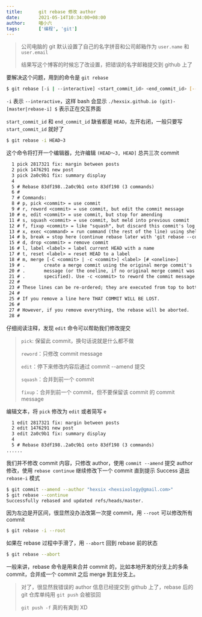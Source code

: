 ```yaml
---
title:      git rebase 修改 author
date:       2021-05-14T10:34:00+08:00
author:     喵小六
tags:       ['编程', 'git']
---
```


> 公司电脑的 git 默认设置了自己的名字拼音和公司邮箱作为 `user.name` 和 `user.email`
>
> 结果写这个博客的时候忘了改设置，把错误的名字邮箱提交到 github 上了

要解决这个问题，用到的命令是 `git rebase`

```bash
$ git rebase [-i | --interactive] <start_commit_id> <end_commit_id> [--root]
```

`-i` 表示 `--interactive`，这样 bash 会显示 `./hexsix.github.io (git)-[master|rebase-i] $` 表示正在交互界面

`start_commit_id` 和 `end_commit_id` 缺省都是 `HEAD`，左开右闭，一般只要写 `start_commit_id` 就好了

```bash
$ git rebase -i HEAD~3
```

这个命令将打开一个编辑器，允许编辑 `(HEAD～3, HEAD]` 总共三次 commit

```txt
  1 pick 2817321 fix: margin between posts
  2 pick 1476291 new post
  3 pick 2a0c9b1 fix: summary display
  4 
  5 # Rebase 83df198..2a0c9b1 onto 83df198 (3 commands)
  6 #
  7 # Commands:
  8 # p, pick <commit> = use commit
  9 # r, reword <commit> = use commit, but edit the commit message
 10 # e, edit <commit> = use commit, but stop for amending
 11 # s, squash <commit> = use commit, but meld into previous commit
 12 # f, fixup <commit> = like "squash", but discard this commit's log message
 13 # x, exec <command> = run command (the rest of the line) using shell
 14 # b, break = stop here (continue rebase later with 'git rebase --continue')
 15 # d, drop <commit> = remove commit
 16 # l, label <label> = label current HEAD with a name
 17 # t, reset <label> = reset HEAD to a label
 18 # m, merge [-C <commit> | -c <commit>] <label> [# <oneline>]
 19 # .       create a merge commit using the original merge commit's
 20 # .       message (or the oneline, if no original merge commit was
 21 # .       specified). Use -c <commit> to reword the commit message.
 22 #
 23 # These lines can be re-ordered; they are executed from top to bottom.
 24 #
 25 # If you remove a line here THAT COMMIT WILL BE LOST.
 26 #
 27 # However, if you remove everything, the rebase will be aborted.
 28 #
```

仔细阅读注释，发现 `edit` 命令可以帮助我们修改提交

> `pick`: 保留此 commit，换句话说就是什么都不做
>
> `reword`：只修改 commit message
>
> `edit`：停下来修改内容后通过 commit --amend 提交
>
> `squash`：合并到前一个 commit
>
> `fixup`：合并到前一个 commit，但不要保留该 commit 的 commit message

编辑文本，将 `pick` 修改为 `edit` 或者简写 `e`

```txt
  1 edit 2817321 fix: margin between posts
  2 edit 1476291 new post
  3 edit 2a0c9b1 fix: summary display
  4 
  5 # Rebase 83df198..2a0c9b1 onto 83df198 (3 commands)
......
```

我们并不修改 commit 内容，只修改 author，使用 `commit --amend` 提交 author 修改，使用 `rebase continue` 继续修改下一个 commit 直到提示 Success 退出 `rebase-i` 模式

```bash
$ git commit --amend --author "hexsix <hexsixology@gmail.com>"
$ git rebase --continue
Successfully rebased and updated refs/heads/master.
```

因为左边是开区间，很显然没办法改第一次提 commit，用 `--root` 可以修改所有 commit

```bash
$ git rebase -i --root
```

如果在 rebase 过程中手滑了，用 `--abort` 回到 rebase 前的状态

```bash
$ git rebase --abort
```

一般来讲，rebase 命令是用来合并 commit 的，比如本地开发的分支上的多条 commit，合并成一个 commit 之后 merge 到主分支上。

> 对了，很显然我错误的 author 信息已经提交到 github 上了，rebase 后的 git 仓库单纯用 `git push` 会被驳回
>
> `git push -f` 真的有爽到 XD
